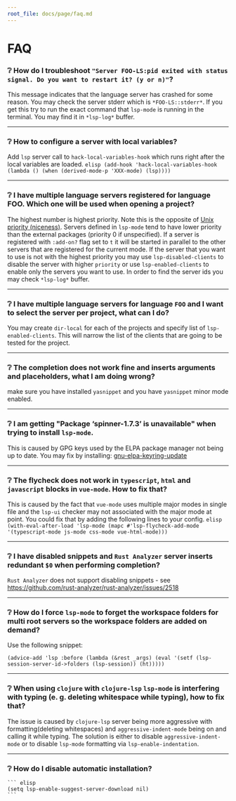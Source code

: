 ```yaml
---
root_file: docs/page/faq.md
---
```

# FAQ

### :grey_question: How do I troubleshoot `"Server FOO-LS:pid exited with status signal. Do you want to restart it? (y or n)"`?

This message indicates that the language server has crashed for some reason. You may check the server stderr which is `*FOO-LS::stderr*`. If you get this try to run the exact command that `lsp-mode` is running in the terminal. You may find it in `*lsp-log*` buffer.

---
### :grey_question: How to configure a server with local variables?

Add `lsp` server call to `hack-local-variables-hook` which runs right after the local variables are loaded.
      ```elisp
      (add-hook 'hack-local-variables-hook
                (lambda () (when (derived-mode-p 'XXX-mode) (lsp))))
      ```

---
### :grey_question: I have multiple language servers registered for language FOO. Which one will be used when opening a project?

The highest number is highest priority. Note this is the opposite of [Unix priority (niceness)](https://en.wikipedia.org/wiki/Nice_(Unix)). Servers defined in `lsp-mode` tend to have lower priority than the external packages (priority 0 if unspecified). If a server is registered with `:add-on?` flag set to `t` it will be started in parallel to the other servers that are registered for the current mode. If the server that you want to use is not with the highest priority you may use `lsp-disabled-clients` to disable the server with higher `priority` or use `lsp-enabled-clients` to enable only the servers you want to use. In order to find the server ids you may check `*lsp-log*` buffer.

---
### :grey_question: I have multiple language servers for language `FOO` and I want to select the server per project, what can I do?

You may create `dir-local` for each of the projects and specify list of `lsp-enabled-clients`. This will narrow the list of the clients that are going to be tested for the project.

---
### :grey_question: The completion does not work fine and inserts arguments and placeholders, what I am doing wrong?

make sure you have installed `yasnippet` and you have `yasnippet` minor mode enabled.

---
### :grey_question: I am getting "Package ‘spinner-1.7.3’ is unavailable" when trying to install `lsp-mode`.

This is caused by GPG keys used by the ELPA package manager not being up to date. You may fix by installing: [gnu-elpa-keyring-update](https://elpa.gnu.org/packages/gnu-elpa-keyring-update.html)

---
### :grey_question: The flycheck does not work in `typescript`, `html` and `javascript` blocks in `vue-mode`. How to fix that?

This is caused by the fact that `vue-mode` uses multiple major modes in single file and the `lsp-ui` checker may not associated with the major mode at point. You could fix that by adding the following lines to your config.
      ```elisp
      (with-eval-after-load 'lsp-mode
        (mapc #'lsp-flycheck-add-mode '(typescript-mode js-mode css-mode vue-html-mode)))
      ```

---
### :grey_question: I have disabled snippets and `Rust Analyzer` server inserts redundant `$0` when performing completion?

`Rust Analyzer` does not support disabling snippets - see <https://github.com/rust-analyzer/rust-analyzer/issues/2518>

---
### :grey_question: How do I force `lsp-mode` to forget the workspace folders for multi root servers so the workspace folders are added on demand?

Use the following snippet:
  ``` elisp
  (advice-add 'lsp :before (lambda (&rest _args) (eval '(setf (lsp-session-server-id->folders (lsp-session)) (ht)))))
  ```


---
### :grey_question: When using `clojure` with `clojure-lsp` `lsp-mode` is interfering with typing (e. g. deleting whitespace while typing), how to fix that?

The issue is caused by `clojure-lsp` server being more aggressive with formatting(deleting whitespaces) and `aggressive-indent-mode` being on and calling it while typing. The solution is either to disable `aggressive-indent-mode` or to disable `lsp-mode` formatting via `lsp-enable-indentation`.


---
### :grey_question: How do I disable automatic installation?

    ``` elisp
    (setq lsp-enable-suggest-server-download nil)
    ```
